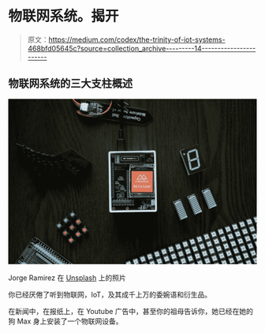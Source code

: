 # 物联网系统。揭开

> 原文：<https://medium.com/codex/the-trinity-of-iot-systems-468bfd05645c?source=collection_archive---------14----------------------->

## 物联网系统的三大支柱概述

![](img/08fdf7504372c52ec8144849dc0d08e5.png)

Jorge Ramirez 在 [Unsplash](https://unsplash.com?utm_source=medium&utm_medium=referral) 上的照片

你已经厌倦了听到物联网，IoT，及其成千上万的委婉语和衍生品。

在新闻中，在报纸上，在 Youtube 广告中，甚至你的祖母告诉你，她已经在她的狗 Max 身上安装了一个物联网设备。